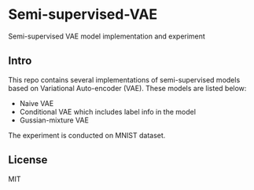 # Semi-supervised-VAE
Semi-supervised VAE model implementation and experiment

## Intro
This repo contains several implementations of semi-supervised models based on Variational Auto-encoder (VAE).
These models are listed below:
+ Naive VAE
+ Conditional VAE which includes label info in the model
+ Gussian-mixture VAE

The experiment is conducted on MNIST dataset.

## License
MIT
